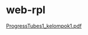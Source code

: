 # web-rpl 
[ProgressTubes1_kelompok1.pdf](https://github.com/TTNVXX/web-rpl/files/13001564/ProgressTubes1_kelompok1.pdf)
